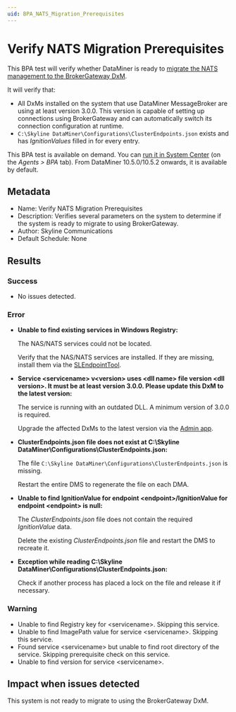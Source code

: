 ```yaml
---
uid: BPA_NATS_Migration_Prerequisites
---
```


# Verify NATS Migration Prerequisites

This BPA test will verify whether DataMiner is ready to [migrate the NATS management to the BrokerGateway DxM](xref:BrokerGateway_Migration).

It will verify that:

- All DxMs installed on the system that use DataMiner MessageBroker are using at least version 3.0.0. This version is capable of setting up connections using BrokerGateway and can automatically switch its connection configuration at runtime.
- `C:\Skyline DataMiner\Configurations\ClusterEndpoints.json` exists and has *IgnitionValues* filled in for every entry.

This BPA test is available on demand. You can [run it in System Center](xref:Running_BPA_tests) (on the *Agents > BPA* tab). From DataMiner 10.5.0/10.5.2 onwards, it is available by default.<!-- RN 40906 -->

## Metadata

- Name: Verify NATS Migration Prerequisites
- Description: Verifies several parameters on the system to determine if the system is ready to migrate to using BrokerGateway.
- Author: Skyline Communications
- Default Schedule: None

## Results

### Success

- No issues detected.

### Error

- **Unable to find existing services in Windows Registry:**

  The NAS/NATS services could not be located.

  Verify that the NAS/NATS services are installed. If they are missing, install them via the [SLEndpointTool](xref:Investigating_NATS_Issues#remaining-steps).

- **Service \<servicename\> v\<version\> uses \<dll name\> file version \<dll version\>. It must be at least version 3.0.0. Please update this DxM to the latest version:**

  The service is running with an outdated DLL. A minimum version of 3.0.0 is required.

  Upgrade the affected DxMs to the latest version via the [Admin app](xref:Managing_cloud-connected_nodes#upgrading-nodes-to-the-latest-dxm-versions).

- **ClusterEndpoints.json file does not exist at C:\\Skyline DataMiner\\Configurations\\ClusterEndpoints.json:**

  The file `C:\Skyline DataMiner\Configurations\ClusterEndpoints.json` is missing.

  Restart the entire DMS to regenerate the file on each DMA.

- **Unable to find IgnitionValue for endpoint \<endpoint\>/IgnitionValue for endpoint \<endpoint\> is null:**

  The *ClusterEndpoints.json* file does not contain the required *IgnitionValue* data.

  Delete the existing *ClusterEndpoints.json* file and restart the DMS to recreate it.

- **Exception while reading C:\\Skyline DataMiner\\Configurations\\ClusterEndpoints.json:**

  Check if another process has placed a lock on the file and release it if necessary.

### Warning

- Unable to find Registry key for \<servicename\>. Skipping this service.
- Unable to find ImagePath value for service \<servicename\>. Skipping this service.
- Found service \<servicename\> but unable to find root directory of the service. Skipping prerequisite check on this service.
- Unable to find version for service \<servicename\>.

## Impact when issues detected

This system is not ready to migrate to using the BrokerGateway DxM.

